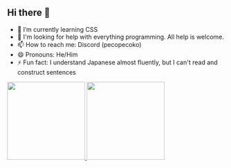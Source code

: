 ## Hi there 👋

- 🌱 I’m currently learning CSS
- 🤔 I'm looking for help with everything programming. All help is welcome. 
- 📫 How to reach me: Discord (pecopecoko)
- 😄 Pronouns: He/Him
- ⚡ Fun fact: I understand Japanese almost fluently, but I can't read and construct sentences

<div>
  <a href="https://github.com/Dudurar23/">
    <img height="180em" src="https://github-readme-stats.vercel.app/api?username=Dudurar23&show_icons=true&theme=highcontrast&inlcude_all_commits=true&count_private=true"/>
    <img height="180em" src="https://github-readme-stats.vercel.app/api/top-langs/?username=Dudurar23&llayout=compact&langs_count=16&theme=highcontrast"/>
</div>

##
